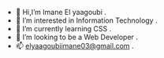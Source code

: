 - 👋 Hi,I’m Imane El yaagoubi .
- 👀 I’m interested in Information Technology .
- 🌱 I’m currently learning CSS .
- 💞️ I’m looking to be a Web Developer .
- 📫 elyaagoubiimane03@gmail.com .
